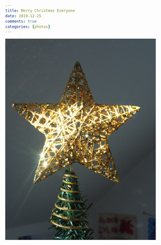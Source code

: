 ```yaml
---  
title: Merry Christmas Everyone  
date: 2019-12-25 
comments: true  
categories: [photos]  
---  
```


<img src="/assets/images/articles/christmas.jpg" class="responsive"><br>
